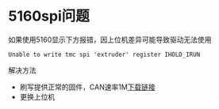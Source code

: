 # 5160spi问题

如果使用5160显示下方报错，因上位机差异可能导致驱动无法使用

```
Unable to write tmc spi 'extruder' register IHOLD_IRUN
```

解决方法

* 刷写提供正常的固件，CAN速率1M[下载链接](https://cdn.mellow.klipper.cn/BL/SHT36PRO/SHT36PRO_KLIPPER_CAN_1M.uf2)
* 更换上位机